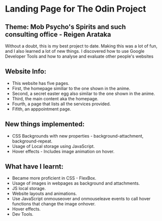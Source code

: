 # Landing Page for The Odin Project

## Theme: Mob Psycho's Spirits and such consulting office - Reigen Arataka
Without a doubt, this is my best project to date. Making this was a lot of fun, and I also learned a lot of new things. I discovered how to use Google Developer Tools and how to analyse and evaluate other people's websites

## Website Info:

* This website has five pages.
* First, the homepage similiar to the one shown in the anime.
* Second, a secret easter egg also similar to the one shown in the anime.
* Third, the main content aka the homepage.
* Fourth, a page that lists all the services provided.
* Fifith, an apppointment page.

## New things implemented:

* CSS Backgrounds with new properties - background-attachment, background-repeat.
* Usage of Local storage using JavaScript.
* Hover effects - Includes image animation on hover.

## What have I learnt:

* Became more proficient in CSS - FlexBox.
* Usage of images in webpages as background and attachments.
* JS local storage.
* Website layouts and animations.
* Use JavaScript onmouseover and onmouseleave events to call hover functions that change the image onhover.
* Hover effects.
* Dev Tools.
 
